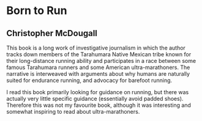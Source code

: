 # Born to Run

## Christopher McDougall

This book is a long work of investigative journalism in which the author tracks
down members of the Tarahumara Native Mexican tribe known for their
long-distance running ability and participates in a race between some famous
Tarahumara runners and some American ultra-marathoners. The narrative is
interweaved with arguments about why humans are naturally suited for endurance
running, and advocacy for barefoot running.

I read this book primarily looking for guidance on running, but there was
actually very little specific guidance (essentially avoid padded shoes).
Therefore this was not my favourite book, although it was interesting and
somewhat inspiring to read about ultra-marathoners.
